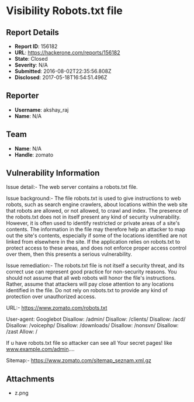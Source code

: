 # Visibility  Robots.txt file

## Report Details
- **Report ID**: 156182
- **URL**: https://hackerone.com/reports/156182
- **State**: Closed
- **Severity**: N/A
- **Submitted**: 2016-08-02T22:35:56.808Z
- **Disclosed**: 2017-05-18T16:54:51.496Z

## Reporter
- **Username**: akshay_raj
- **Name**: N/A

## Team
- **Name**: N/A
- **Handle**: zomato

## Vulnerability Information
Issue detail:-
The web server contains a robots.txt file.  

Issue background:-
The file robots.txt is used to give instructions to web robots, such as search engine crawlers, about locations within the web site that robots are allowed, or not allowed, to crawl and index.
The presence of the robots.txt does not in itself present any kind of security vulnerability. However, it is often used to identify restricted or private areas of a site's contents. The information in the file may therefore help an attacker to map out the site's contents, especially if some of the locations identified are not linked from elsewhere in the site. If the application relies on robots.txt to protect access to these areas, and does not enforce proper access control over them, then this presents a serious vulnerability.

Issue remediation:-
The robots.txt file is not itself a security threat, and its correct use can represent good practice for non-security reasons. You should not assume that all web robots will honor the file's instructions. Rather, assume that attackers will pay close attention to any locations identified in the file. Do not rely on robots.txt to provide any kind of protection over unauthorized access.

URL:- https://www.zomato.com/robots.txt

User-agent: Googlebot
Disallow: /admin/
Disallow: /clients/
Disallow: /acd/
Disallow: /voicephp/
Disallow: /downloads/
Disallow: /nonsvn/
Disallow: /zast
Allow: /

If u have robots.txt file so attacker can see all Your secret pages!
like www.example.com/admin....


Sitemap:- https://www.zomato.com/sitemap_seznam.xml.gz




## Attachments
- z.png
